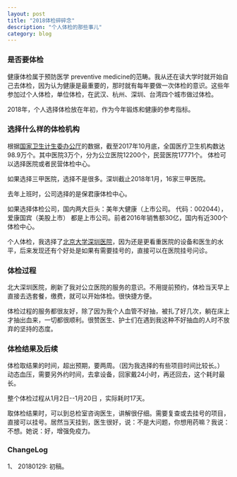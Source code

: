 ```yaml
---
layout: post
title: "2018体检碎碎念"
description: "个人体检的那些事儿"
category: blog
---
```



### 是否要体检

健康体检属于预防医学 preventive medicine的范畴。我从还在读大学时就开始自己去体检，因为认为健康是最重要的，那时就有每年要做一次体检的意识。这些年参加过个人体检，单位体检，在武汉、杭州、深圳、台湾四个城市做过体检。

2018年，个人选择体检放在年初，作为今年锻炼和健康的参考指标。


### 选择什么样的体检机构

根据[国家卫生计生委办公厅](http://www.nhfpc.gov.cn/mohwsbwstjxxzx/s7967/201712/cb133528a46d4e98af757e6a657bdb9c.shtml)的数据，截至2017年10月底，全国医疗卫生机构数达98.9万个。其中医院3万个，分为公立医院12200个，民营医院17771个。
体检可以选择医院或者民营体检中心。

如果选择三甲医院，选择不是很多。深圳截止2018年1月，16家三甲医院。

去年上班时，公司选择的是保君康体检中心。

如果选择体检公司，国内两大巨头：美年大健康（上市公司。 代码：002044），爱康国宾（美股上市） 都是上市公司。前者2016年销售额30亿，国内有近300个体检中心。

个人体检，我选择了[北京大学深圳医院](http://www.pkuszh.com)，因为还是更看重医院的设备和医生的水平，后来发现还有个好处是如果有需要挂号的，直接可以在医院挂号问诊。

### 体检过程

北大深圳医院，刷新了我对公立医院的服务的意识。不用提前预约，体检当天早上直接去选套餐，缴费，就可以开始体检。很快捷方便。

体检过程的服务都很友好，除了因为我个人血管不好抽，被扎了好几次，躺在床上才抽出血来，一切都很顺利。很赞医生、护士们在遇到我这种不好抽血的人时不放弃的坚持的态度。

### 体检结果及后续

体检取结果的时间，超出预期，要两周。（因为我选择的有些项目时间比较长。） 动态血压，需要另外约时间，去拿设备，回家戴24小时，再还回去，这个耗时最长。

整个体检过程从1月2日--1月20日 ，实际耗时17天。

取体检结果时，可以到总检室咨询医生，讲解很仔细。需要复查或去挂号的项目，直接可以挂号。居然当天挂到，医生很好，说：不是大问题，你想用药嘛？我说：不想。她说：好，增强免疫力。


### ChangeLog

1、 20180129: 初稿。


